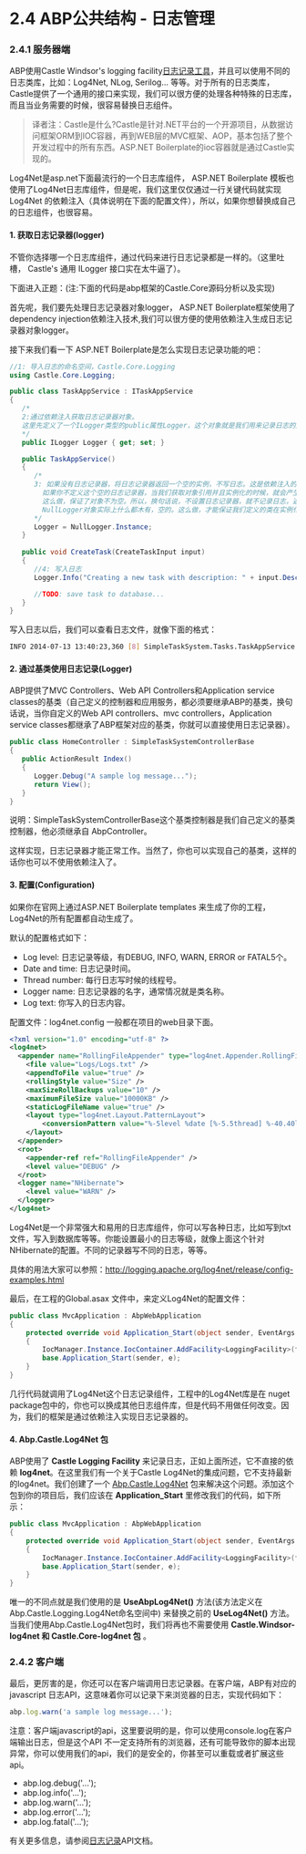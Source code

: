 # 2.4 ABP公共结构 - 日志管理

### 2.4.1 服务器端

ABP使用Castle Windsor's logging facility[日志记录工具](http://docs.castleproject.org/Windsor.Logging-Facility.ashx)，并且可以使用不同的日志类库，比如：Log4Net, NLog, Serilog... 等等。对于所有的日志类库，Castle提供了一个通用的接口来实现，我们可以很方便的处理各种特殊的日志库，而且当业务需要的时候，很容易替换日志组件。

>  	译者注：Castle是什么?Castle是针对.NET平台的一个开源项目，从数据访问框架ORM到IOC容器，再到WEB层的MVC框架、AOP，基本包括了整个开发过程中的所有东西。ASP.NET Boilerplate的ioc容器就是通过Castle实现的。

Log4Net是asp.net下面最流行的一个日志库组件， ASP.NET Boilerplate 模板也使用了Log4Net日志库组件，但是呢，我们这里仅仅通过一行关键代码就实现Log4Net 的依赖注入（具体说明在下面的配置文件），所以，如果你想替换成自己的日志组件，也很容易。

#### 1. 获取日志记录器(logger)

不管你选择哪一个日志库组件，通过代码来进行日志记录都是一样的。（这里吐槽， Castle's 通用 ILogger 接口实在太牛逼了）。

下面进入正题：(注:下面的代码是abp框架的Castle.Core源码分析以及实现)

首先呢，我们要先处理日志记录器对象logger， ASP.NET Boilerplate框架使用了dependency injection依赖注入技术,我们可以很方便的使用依赖注入生成日志记录器对象logger。

接下来我们看一下 ASP.NET Boilerplate是怎么实现日志记录功能的吧：

```csharp
//1: 导入日志的命名空间，Castle.Core.Logging
using Castle.Core.Logging; 

public class TaskAppService : ITaskAppService
{ 
   /*
   2:通过依赖注入获取日志记录器对象。
   这里先定义了一个ILogger类型的public属性Logger，这个对象就是我们用来记录日志的对象。在创建了TaskAppService对象（就是我们应用中定义的任务）以后，通过属性注入的方式来实现。
   */
   public ILogger Logger { get; set; }

   public TaskAppService()
   { 
      /*
      3: 如果没有日志记录器，将日志记录器返回一个空的实例，不写日志。这是依赖注入的最佳实现方式，
        如果你不定义这个空的日志记录器，当我们获取对象引用并且实例化的时候，就会产生异常。
        这么做，保证了对象不为空。所以，换句话说，不设置日志记录器，就不记录日志，返回一个null的对象。
        NullLogger对象实际上什么都木有，空的。这么做，才能保证我们定义的类在实例化时正常运作。
      */
      Logger = NullLogger.Instance;
   }
 
   public void CreateTask(CreateTaskInput input) 
   {
      //4: 写入日志
      Logger.Info("Creating a new task with description: " + input.Description);

      //TODO: save task to database... 
   } 
}
```

写入日志以后，我们可以查看日志文件，就像下面的格式：

```bash
INFO 2014-07-13 13:40:23,360 [8] SimpleTaskSystem.Tasks.TaskAppService - Creating a new task with description:Remember to drink milk before sleeping!
```

#### 2. 通过基类使用日志记录(Logger)

ABP提供了MVC Controllers、Web API Controllers和Application service classes的基类（自己定义的控制器和应用服务，都必须要继承ABP的基类，换句话说，当你自定义的Web API controllers、mvc controllers，Application service classes都继承了ABP框架对应的基类，你就可以直接使用日志记录器）。

```csharp
public class HomeController : SimpleTaskSystemControllerBase  
{ 
   public ActionResult Index() 
   { 
      Logger.Debug("A sample log message..."); 
      return View(); 
   } 
}
```

说明：SimpleTaskSystemControllerBase这个基类控制器是我们自己定义的基类控制器，他必须继承自 AbpController。

这样实现，日志记录器才能正常工作。当然了，你也可以实现自己的基类，这样的话你也可以不使用依赖注入了。

#### 3. 配置(Configuration)

如果你在官网上通过ASP.NET Boilerplate templates 来生成了你的工程，Log4Net的所有配置都自动生成了。

默认的配置格式如下：

+ Log level: 日志记录等级，有DEBUG, INFO, WARN, ERROR or FATAL5个。
+ Date and time: 日志记录时间。
+ Thread number: 每行日志写时候的线程号。
+ Logger name: 日志记录器的名字，通常情况就是类名称。
+ Log text: 你写入的日志内容。

配置文件：log4net.config 一般都在项目的web目录下面。

```xml
<?xml version="1.0" encoding="utf-8" ?>
<log4net>
  <appender name="RollingFileAppender" type="log4net.Appender.RollingFileAppender" >
    <file value="Logs/Logs.txt" />
    <appendToFile value="true" />
    <rollingStyle value="Size" />
    <maxSizeRollBackups value="10" />
    <maximumFileSize value="10000KB" />
    <staticLogFileName value="true" />
    <layout type="log4net.Layout.PatternLayout">
        <conversionPattern value="%-5level %date [%-5.5thread] %-40.40logger - %message%newline" />
    </layout>
  </appender>
  <root>
    <appender-ref ref="RollingFileAppender" />
    <level value="DEBUG" />
  </root>
  <logger name="NHibernate">
    <level value="WARN" />
  </logger>
</log4net>
```

Log4Net是一个非常强大和易用的日志库组件，你可以写各种日志，比如写到txt文件，写入到数据库等等。你能设置最小的日志等级，就像上面这个针对NHibernate的配置。不同的记录器写不同的日志，等等。

具体的用法大家可以参照：http://logging.apache.org/log4net/release/config-examples.html

最后，在工程的Global.asax 文件中，来定义Log4Net的配置文件：

```csharp
public class MvcApplication : AbpWebApplication
{
    protected override void Application_Start(object sender, EventArgs e)
    {
        IocManager.Instance.IocContainer.AddFacility<LoggingFacility>(f => f.UseLog4Net().WithConfig("log4net.config"));
        base.Application_Start(sender, e);
    }
}
```

几行代码就调用了Log4Net这个日志记录组件，工程中的Log4Net库是在 nuget package包中的，你也可以换成其他日志组件库，但是代码不用做任何改变。因为，我们的框架是通过依赖注入实现日志记录器的。

#### 4. Abp.Castle.Log4Net 包

ABP使用了 **Castle Logging Facility** 来记录日志，正如上面所述，它不直接的依赖 **log4net**。在这里我们有一个关于Castle Log4Net的集成问题，它不支持最新的log4net。我们创建了一个 [Abp.Castle.Log4Net](http://nuget.org/packages/Abp.Castle.Log4Net) 包来解决这个问题。添加这个包到你的项目后，我们应该在 **Application_Start** 里修改我们的代码，如下所示：

```csharp
public class MvcApplication : AbpWebApplication
{
    protected override void Application_Start(object sender, EventArgs e)
    {
        IocManager.Instance.IocContainer.AddFacility<LoggingFacility>(f => f.UseAbpLog4Net().WithConfig("log4net.config"));
        base.Application_Start(sender, e);
    }
}
```

唯一的不同点就是我们使用的是 **UseAbpLog4Net()** 方法(该方法定义在 Abp.Castle.Logging.Log4Net命名空间中) 来替换之前的 **UseLog4Net()** 方法。当我们使用Abp.Castle.Log4Net包时，我们将再也不需要使用 **Castle.Windsor-log4net 和 Castle.Core-log4net 包** 。

### 2.4.2 客户端

最后，更厉害的是，你还可以在客户端调用日志记录器。在客户端，ABP有对应的 javascript 日志API，这意味着你可以记录下来浏览器的日志，实现代码如下：

```javascript
abp.log.warn('a sample log message...'); 
```

注意：客户端javascript的api，这里要说明的是，你可以使用console.log在客户端输出日志，但是这个API 不一定支持所有的浏览器，还有可能导致你的脚本出现异常，你可以使用我们的api，我们的是安全的，你甚至可以重载或者扩展这些api。

+ abp.log.debug('...');
+ abp.log.info('...');
+ abp.log.warn('...');
+ abp.log.error('...');
+ abp.log.fatal('...');


有关更多信息，请参阅[日志记录](6.6.7-Logging.md)API文档。 






